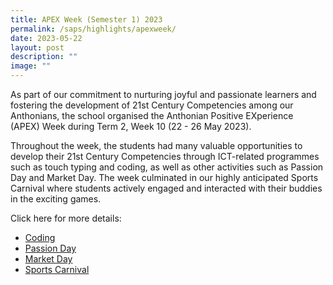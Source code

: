 ```yaml
---
title: APEX Week (Semester 1) 2023
permalink: /saps/highlights/apexweek/
date: 2023-05-22
layout: post
description: ""
image: ""
---
```

As part of our commitment to nurturing joyful and passionate learners and fostering the development of 21st Century Competencies among our Anthonians, the school organised the Anthonian Positive EXperience (APEX) Week during Term 2, Week 10 (22 - 26 May 2023).  
  
Throughout the week, the students had many valuable opportunities to develop their 21st Century Competencies through ICT-related programmes such as touch typing and coding, as well as other activities such as Passion Day and Market Day. The week culminated in our highly anticipated Sports Carnival where students actively engaged and interacted with their buddies in the exciting games.

Click here for more details:
* [Coding](https://stanthonyspri-moe-edu-sg-admin.cwp.sg/saps/highlights/codingsemester1)
* [Passion Day](https://stanthonyspri-moe-edu-sg-admin.cwp.sg/saps/highlights/passionday)
* [Market Day](https://stanthonyspri-moe-edu-sg-admin.cwp.sg/saps/highlights/marketday)
* [Sports Carnival](https://stanthonyspri-moe-edu-sg-admin.cwp.sg/saps/highlights/sportscarnival)